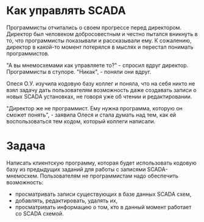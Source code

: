 # Как управлять SCADA

Программисты отчитались о своем прогрессе перед директором. Директор был человеком добросовестным и честно пытался вникнуть в то, что программисты показывали и рассказывали ему. К сожалению, директор в какой-то момент потерялся в мыслях и перестал понимать программистов.

"А вы мнемосхемами как управляете то?" - спросил вдруг директор. Программисты в ступоре. "Никак", - поняли они вдруг.

Олеся О.У. изучила кодовую базу коллег и поняла, что на себя никто не взял задачу дать пользователям возможность даже создавать записи о новых SCADA установках, не говоря уже об чтении и редактировании.

"Директор же не программист. Ему нужна программа, которую он сможет понять", - заявила Олеся и стала думать над тем, как ей воспользоваться тем кодом, который коллеги написали.

# Задача
Написать клиентскую программу, которая будет использовать кодовую базу из предыдущих заданий для работы с записями SCADA-мнемосхем. Пользователям не программистам надо обеспечить возможность:
- просматривать записи существующих в базе данных SCADA схем,
- добавлять, редактировать, удалять их,
- просматривать информацию о том, кто в данный момент работает со SCADA схемой.
 